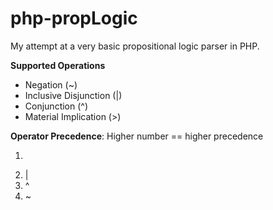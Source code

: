 php-propLogic
=============

My attempt at a very basic propositional logic parser in PHP.

**Supported Operations**
* Negation (~)
* Inclusive Disjunction (|)
* Conjunction (^)
* Material Implication (>)

**Operator Precedence**:
Higher number == higher precedence

1. >
2. |
3. ^
4. ~